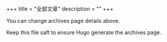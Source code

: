 +++
title = "全部文章"
description = ""
+++

You can change archives page details above.

Keep this file saft to ensure Hugo generate the archives page.
